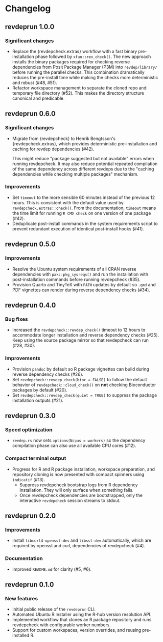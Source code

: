 # Changelog

## revdeprun 1.0.0

### Significant changes

- Replace the {revdepcheck.extras} workflow with a fast binary pre-installation
  phase followed by `xfun::rev_check()`. The new approach installs the binary
  packages required for checking reverse dependencies from Posit Package Manager
  (P3M) into `revdep/library/` before running the parallel checks.
  This combination dramatically reduces the pre-install time while making
  the checks more deterministic and robust (#48, #51).
- Refactor workspace management to separate the cloned repo and temporary file
  directory (#52). This makes the directory structure canonical and predicable.

## revdeprun 0.6.0

### Significant changes

- Migrate from {revdepcheck} to Henrik Bengtsson's {revdepcheck.extras},
  which provides deterministic pre-installation and caching for
  revdep dependencies (#42).

  This might reduce "package suggested but not available" errors when
  running revdepcheck. It may also reduce potential repeated compilation of
  the same dependency across different revdeps due to the "caching dependencies
  while checking multiple packages" mechanism.

### Improvements

- Set `timeout` to the more sensible 60 minutes instead of the previous
  12 hours. This is consistent with the default value used by
  `revdepcheck.extras::check()`. From the documentation, `timeout` means the
  time limit for running `R CMD check` on one version of one package (#42).
- Deduplicate post-install commands in the system requirements script
  to prevent redundant execution of identical post-install hooks (#41).

## revdeprun 0.5.0

### Improvements

- Resolve the Ubuntu system requirements of all CRAN reverse dependencies with
  `pak::pkg_sysreqs()` and run the installation with post-installation commands
  before running revdepcheck (#35).
- Provision Quarto and TinyTeX with `PATH` updates by default so `.qmd` and PDF
  vignettes can render during reverse dependency checks (#34).

## revdeprun 0.4.0

### Bug fixes

- Increased the `revdepcheck::revdep_check()` timeout to 12 hours to
  accommodate longer installation and reverse dependency checks (#25).
  Keep using the source package mirror so that revdepcheck can run (#28, #30).

### Improvements

- Provision `pandoc` by default so R package vignettes can build during
  reverse dependency checks (#26).
- Set `revdepcheck::revdep_check(bioc = FALSE)` to follow the default
  behavior of `revdepcheck::cloud_check()` on **not** checking Bioconductor
  packages by default (#20).
- Set `revdepcheck::revdep_check(quiet = TRUE)` to suppress the package
  installation outputs (#21).

## revdeprun 0.3.0

### Speed optimization

- `revdep.rs` now sets `options(Ncpus = workers)` so the dependency compilation
  phase can also use all available CPU cores (#12).

### Compact terminal output

- Progress for R and R package installation, workspace preparation, and
  repository cloning is now presented with compact spinners
  using `indicatif` (#13).
  - Suppress revdepcheck bootstrap logs from R dependency installation.
    They will only surface when something fails.
  - Once revdepcheck dependencies are bootstrapped, only the interactive
    `revdepcheck` session streams to stdout.

## revdeprun 0.2.0

### Improvements

- Install `libcurl4-openssl-dev` and `libssl-dev` automatically, which are required by
  openssl and curl, dependencies of revdepcheck (#4).

### Documentation

- Improved `README.md` for clarity (#5, #6).

## revdeprun 0.1.0

### New features

- Initial public release of the `revdeprun` CLI.
- Automated Ubuntu R installer using the R-hub version resolution API.
- Implemented workflow that clones an R package repository and runs
  revdepcheck with configurable worker numbers.
- Support for custom workspaces, version overrides, and reusing pre-installed R.
